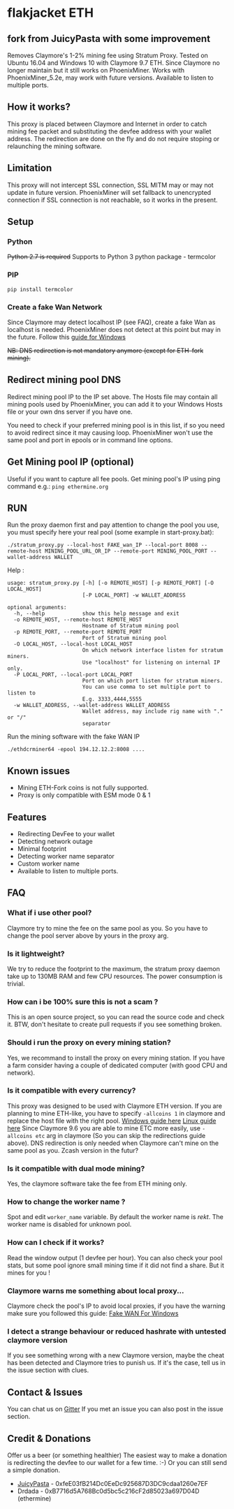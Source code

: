 # flakjacket ETH
## fork from JuicyPasta with some improvement

Removes Claymore's 1-2% mining fee using Stratum Proxy. Tested on Ubuntu 16.04 and Windows 10 with Claymore 9.7 ETH.
Since Claymore no longer maintain but it still works on PhoenixMiner.
Works with PhoenixMiner_5.2e, may work with future versions.
Available to listen to multiple ports.

## How it works?
This proxy is placed between Claymore and Internet in order to catch mining fee packet and substituting the devfee address with your wallet address. The redirection are done on the fly and do not require stoping or relaunching the mining software.

## Limitation
This proxy will not intercept SSL connection, SSL MITM may or may not update in future version.
PhoenixMiner will set fallback to unencrypted connection if SSL connection is not reachable, so it works in the present.
## Setup

### Python
~~Python 2.7 is required~~
Supports to Python 3
python package - termcolor
### PIP
`pip install termcolor`

### Create a fake Wan Network
Since Claymore may detect localhost IP (see FAQ), create a fake Wan as localhost is needed.
PhoenixMiner does not detect at this point but may in the future.
Follow this [guide for Windows](https://github.com/JuicyPasta/Claymore-No-Fee-Proxy/wiki/Creating-a-fake-WAN-network-(Win))

~~NB: DNS redirection is not mandatory anymore (except for ETH-fork mining).~~

## Redirect mining pool DNS
Redirect mining pool IP to the IP set above.
The Hosts file may contain all mining pools used by PhoenixMiner, you can add it to your Windows Hosts file or your own dns server if you have one.

You need to check if your preferred mining pool is in this list, if so you need to avoid redirect since it may causing loop.
PhoenixMiner won't use the same pool and port in epools or in command line options.

## Get Mining pool IP (optional)
Useful if you want to capture all fee pools.
Get mining pool's IP using ping command e.g.:
`ping ethermine.org`
## RUN

Run the proxy daemon first and pay attention to change the pool you use, you must specify here your real pool (some example in start-proxy.bat):
```
./stratum_proxy.py --local-host FAKE_wan_IP --local-port 8008 --remote-host MINING_POOL_URL_OR_IP --remote-port MINING_POOL_PORT --wallet-address WALLET
```

Help :
```
usage: stratum_proxy.py [-h] [-o REMOTE_HOST] [-p REMOTE_PORT] [-O LOCAL_HOST]
                        [-P LOCAL_PORT] -w WALLET_ADDRESS

optional arguments:
  -h, --help            show this help message and exit
  -o REMOTE_HOST, --remote-host REMOTE_HOST
                        Hostname of Stratum mining pool
  -p REMOTE_PORT, --remote-port REMOTE_PORT
                        Port of Stratum mining pool
  -O LOCAL_HOST, --local-host LOCAL_HOST
                        On which network interface listen for stratum miners.
                        Use "localhost" for listening on internal IP only.
  -P LOCAL_PORT, --local-port LOCAL_PORT
                        Port on which port listen for stratum miners.
                        You can use comma to set multiple port to listen to
                        E.g. 3333,4444,5555
  -w WALLET_ADDRESS, --wallet-address WALLET_ADDRESS
                        Wallet address, may include rig name with "." or "/"
                        separator
```

Run the mining software with the fake WAN IP
```
./ethdcrminer64 -epool 194.12.12.2:8008 ....
```

## Known issues
- Mining ETH-Fork coins is not fully supported.
- Proxy is only compatible with ESM mode 0 & 1

## Features
- Redirecting DevFee to your wallet
- Detecting network outage
- Minimal footprint
- Detecting worker name separator
- Custom worker name
- Available to listen to multiple ports.
## FAQ

### What if i use other pool?
Claymore try to mine the fee on the same pool as you. So you have to change the pool server above by yours in the proxy arg.

### Is it lightweight?
We try to reduce the footprint to the maximum, the stratum proxy daemon take up to 130MB RAM and few CPU resources. The power consumption is trivial.

### How can i be 100% sure this is not a scam ?
This is an open source project, so you can read the source code and check it. BTW, don't hesitate to create pull requests if you see something broken.

### Should i run the proxy on every mining station?
Yes, we recommand to install the proxy on every mining station. If you have a farm consider having a couple of dedicated computer (with good CPU and network).

### Is it compatible with every currency?
This proxy was designed to be used with Claymore ETH version. If you are planning to mine ETH-like, you have to specify `-allcoins 1` in claymore and replace the host file with the right pool. [Windows guide here](https://github.com/JuicyPasta/Claymore-No-Fee-Proxy/wiki/Redirecting-all-domains-(Win)) [Linux guide here](https://github.com/JuicyPasta/Claymore-No-Fee-Proxy/wiki/Redirecting-all-domains-(Linux))
Since Claymore 9.6 you are able to mine ETC more easily, use `-allcoins etc` arg in claymore (So you can skip the redirections guide above).
DNS redirection is only needed when Claymore can't mine on the same pool as you.
Zcash version in the futur?  

### Is it compatible with dual mode mining?
Yes, the claymore software take the fee from ETH mining only.

### How to change the worker name ?
Spot and edit `worker_name` variable. By default the worker name is _rekt_. The worker name is disabled for unknown pool.

### How can I check if it works?
Read the window output (1 devfee per hour). You can also check your pool stats, but some pool ignore small mining time if it did not find a share. But it mines for you !

### Claymore warns me something about local proxy...
Claymore check the pool's IP to avoid local proxies, if you have the warning make sure you followed this guide: [Fake WAN For Windows](https://github.com/JuicyPasta/Claymore-No-Fee-Proxy/wiki/Creating-a-fake-WAN-network-(Win))

### I detect a strange behaviour or reduced hashrate with untested claymore version
If you see something wrong with a new Claymore version, maybe the cheat has been detected and Claymore tries to punish us.
If it's the case, tell us in the issue section with clues.

## Contact & Issues
You can chat us on [Gitter](https://gitter.im/claymore-no-fee-proxy/Lobby)
If you met an issue you can also post in the issue section.

## Credit & Donations
Offer us a beer (or something healthier)
The easiest way to make a donation is redirecting the devfee to our wallet for a few time. :-) Or you can still send a simple donation.
- [JuicyPasta](https://github.com/JuicyPasta) - 0xfeE03fB214Dc0EeDc925687D3DC9cdaa1260e7EF
- Drdada - 0xB7716d5A768Bc0d5bc5c216cF2d85023a697D04D (ethermine)


